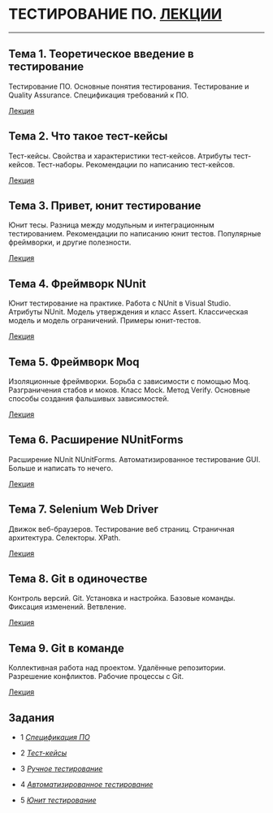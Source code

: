 # ТЕСТИРОВАНИЕ ПО. [ЛЕКЦИИ](https://learn.paradox.red/testing/index.html "Лекции")

***

## Тема 1. Теоретическое введение в тестирование

Тестирование ПО. Основные понятия тестирования. Тестирование и Quality Assurance.
Спецификация требований к ПО.

[Лекция](https://learn.paradox.red/testing/lecture/1_testing_theory/index.html "Лекция")

## Тема 2. Что такое тест-кейсы

Тест-кейсы. Свойства и характеристики тест-кейсов. Атрибуты тест-кейсов. Тест-наборы.
Рекомендации по написанию тест-кейсов.

[Лекция](https://learn.paradox.red/testing/lecture/2_testcases/index.html "Лекция")

## Тема 3. Привет, юнит тестирование

Юнит тесы. Разница между модульным и интеграционным тестированием. Рекомендации по
написанию юнит тестов. Популярные фреймворки, и другие полезности.

[Лекция](https://learn.paradox.red/testing/lecture/3_unittest/index.html "Лекция")

## Тема 4. Фреймворк NUnit

Юнит тестирование на практике. Работа с NUnit в Visual Studio. Атрибуты NUnit.
Модель утверждения и класс Assert. Классическая модель и модель ограничений.
Примеры юнит-тестов.

[Лекция](https://learn.paradox.red/testing/lecture/4_nunit/index.html "Лекция")

## Тема 5. Фреймворк Moq

Изоляционные фреймворки. Борьба с зависимости с помощью Moq. Разграничения стабов и моков.
Класс Mock. Метод Verify. Основные способы создания фальшивых зависимостей.

[Лекция](https://learn.paradox.red/testing/lecture/5_moq/index.html "Лекция")

## Тема 6. Расширение NUnitForms

Расширение NUnit NUnitForms. Автоматизированное тестирование GUI. Больше и написать то нечего.

[Лекция](https://learn.paradox.red/testing/lecture/6_nunitforms/index.html "Лекция")

## Тема 7. Selenium Web Driver

Движок веб-браузеров. Тестирование веб страниц. Страничная архитектура. Селекторы. XPath.

[Лекция](https://learn.paradox.red/testing/lecture/7_selenium/index.html "Лекция")

## Тема 8. Git в одиночестве

Контроль версий. Git. Установка и настройка. Базовые команды. Фиксация изменений. Ветвление.

[Лекция](https://learn.paradox.red/testing/lecture/8_git/index.html "Лекция")

## Тема 9. Git в команде

Коллективная работа над проектом. Удалённые репозитории. Разрешение конфликтов. Рабочие процессы с Git.

[Лекция](https://learn.paradox.red/testing/lecture/9_git_workflow/index.html "Лекция")

## Задания

* 1 [_Спецификация_ _ПО_](https://learn.paradox.red/testing/task/1_spec/1.pdf "Задание 1")

* 2 [_Тест-кейсы_](https://learn.paradox.red/testing/task/2_testcases/2.pdf "Задание 2")

* 3 [_Ручное_ _тестирование_](https://learn.paradox.red/testing/task/3_tests/3.pdf "Задание 3")

* 4 [_Автоматизированное_ _тестирование_](https://learn.paradox.red/testing/task/4_nunitforms/4.pdf "Задание 4")

* 5 [_Юнит_ _тестирование_](https://learn.paradox.red/testing/task/5_unit/5.pdf "Задание 5")